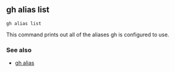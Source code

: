 

## gh alias list

```
gh alias list
```

This command prints out all of the aliases gh is configured to use.


### See also

* [gh alias](./gh_alias)
